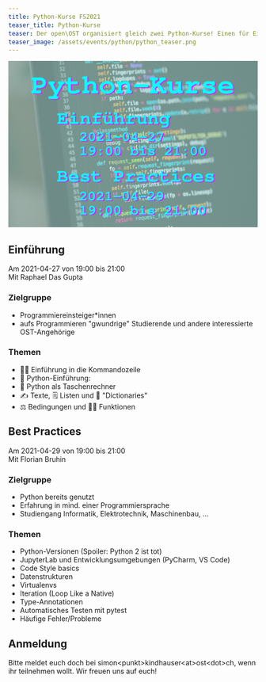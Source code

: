 ```yaml
---
title: Python-Kurse FS2021
teaser_title: Python-Kurse
teaser: Der open\OST organisiert gleich zwei Python-Kurse! Einen für Einsteiger*innen und einen mit Best Practices. Es hat bestimmt für alle was dabei! Wir freuen uns darauf, dich im Online-Kurs begrüssen zu dürfen. Melde dich jetzt an!
teaser_image: /assets/events/python/python_teaser.png
---
```


![flyer](/assets/events/python/python_teaser.png)

## Einführung
Am 2021-04-27 von 19:00 bis 21:00  
Mit Raphael Das Gupta

### Zielgruppe
* Programmiereinsteiger*innen
* aufs Programmieren "gwundrige" Studierende und andere interessierte OST-Angehörige

### Themen
* 🧙‍♀️ Einführung in die Kommandozeile
* 🐍 Python-Einführung:
* 🔢 Python als Taschenrechner
* ✍ Texte, 🗒 Listen und 📑 "Dictionaries"
* ⚖ Bedingungen und 👩‍🏭 Funktionen

## Best Practices
Am 2021-04-29 von 19:00 bis 21:00  
Mit Florian Bruhin

### Zielgruppe
* Python bereits genutzt
* Erfahrung in mind. einer Programmiersprache
* Studiengang Informatik, Elektrotechnik, Maschinenbau, ...

### Themen
- Python-Versionen (Spoiler: Python 2 ist tot)
- JupyterLab und Entwicklungsumgebungen (PyCharm, VS Code)
- Code Style basics
- Datenstrukturen
- Virtualenvs
- Iteration (Loop Like a Native)
- Type-Annotationen
- Automatisches Testen mit pytest
- Häufige Fehler/Probleme

## Anmeldung
Bitte meldet euch doch bei simon&lt;punkt>kindhauser&lt;at>ost&lt;dot>ch, wenn ihr teilnehmen wollt. Wir freuen uns auf euch!
